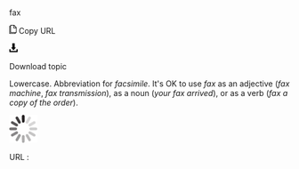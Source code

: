 # 

fax

![Copy URL](media/fax/Copy.png)
Copy URL

![Download](media/fax/Download.png)

Download topic

Lowercase. Abbreviation for *facsimile*. It's OK to use *fax* as an adjective (*fax machine*, *fax transmission*), as a noun (*your fax arrived*), or as a verb (*fax a copy of the order*). 

![In progress](media/fax/activity-large.gif)

URL :
